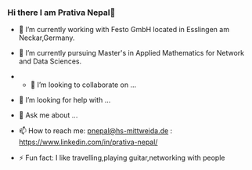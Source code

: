 ### Hi there I am Prativa Nepal👋

- 🔭 I’m currently working with Festo GmbH located in Esslingen am Neckar,Germany.
- 🌱 I’m currently pursuing Master's in Applied Mathematics for Network and Data Sciences.
- - 👯 I’m looking to collaborate on ...
- 🤔 I’m looking for help with ...
- 💬 Ask me about ...

- 📫 How to reach me: pnepal@hs-mittweida.de
                    : https://www.linkedin.com/in/prativa-nepal/
                    
- ⚡ Fun fact: I like travelling,playing guitar,networking with people

